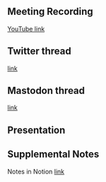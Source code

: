 ## Meeting Recording

[YouTube link](https://www.youtube.com/watch?v=0wCryzK7s3c&feature=emb_logo)

## Twitter thread

[link](https://twitter.com/Orthogonal_Lab/status/1611951528402714627)

## Mastodon thread

[link](https://neuromatch.social/@OREL/109651839459649122)

## Presentation


## Supplemental Notes

Notes in Notion [link](https://www.notion.so/jopro-org/SMN-2023-01-07-a6244486eddd427d9cea175ff6457ce1)
